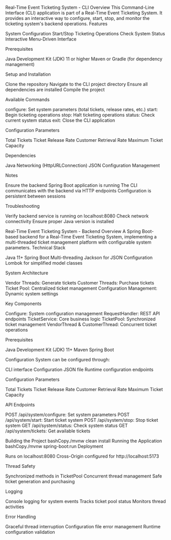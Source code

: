 Real-Time Event Ticketing System - CLI
Overview
This Command-Line Interface (CLI) application is part of a Real-Time Event Ticketing System. It provides an interactive way to configure, start, stop, and monitor the ticketing system's backend operations.
Features

System Configuration
Start/Stop Ticketing Operations
Check System Status
Interactive Menu-Driven Interface

Prerequisites

Java Development Kit (JDK) 11 or higher
Maven or Gradle (for dependency management)

Setup and Installation

Clone the repository
Navigate to the CLI project directory
Ensure all dependencies are installed
Compile the project

Available Commands

configure: Set system parameters (total tickets, release rates, etc.)
start: Begin ticketing operations
stop: Halt ticketing operations
status: Check current system status
exit: Close the CLI application

Configuration Parameters

Total Tickets
Ticket Release Rate
Customer Retrieval Rate
Maximum Ticket Capacity

Dependencies

Java Networking (HttpURLConnection)
JSON Configuration Management

Notes

Ensure the backend Spring Boot application is running
The CLI communicates with the backend via HTTP endpoints
Configuration is persistent between sessions

Troubleshooting

Verify backend service is running on localhost:8080
Check network connectivity
Ensure proper Java version is installed


Real-Time Event Ticketing System - Backend
Overview
A Spring Boot-based backend for a Real-Time Event Ticketing System, implementing a multi-threaded ticket management platform with configurable system parameters.
Technical Stack

Java 11+
Spring Boot
Multi-threading
Jackson for JSON Configuration
Lombok for simplified model classes

System Architecture

Vendor Threads: Generate tickets
Customer Threads: Purchase tickets
Ticket Pool: Centralized ticket management
Configuration Management: Dynamic system settings

Key Components

Configure: System configuration management
RequestHandler: REST API endpoints
TicketService: Core business logic
TicketPool: Synchronized ticket management
VendorThread & CustomerThread: Concurrent ticket operations

Prerequisites

Java Development Kit (JDK) 11+
Maven
Spring Boot

Configuration
System can be configured through:

CLI interface
Configuration JSON file
Runtime configuration endpoints

Configuration Parameters

Total Tickets
Ticket Release Rate
Customer Retrieval Rate
Maximum Ticket Capacity

API Endpoints

POST /api/system/configure: Set system parameters
POST /api/system/start: Start ticket system
POST /api/system/stop: Stop ticket system
GET /api/system/status: Check system status
GET /api/system/tickets: Get available tickets

Building the Project
bashCopy./mvnw clean install
Running the Application
bashCopy./mvnw spring-boot:run
Deployment

Runs on localhost:8080
Cross-Origin configured for http://localhost:5173

Thread Safety

Synchronized methods in TicketPool
Concurrent thread management
Safe ticket generation and purchasing

Logging

Console logging for system events
Tracks ticket pool status
Monitors thread activities

Error Handling

Graceful thread interruption
Configuration file error management
Runtime configuration validation
